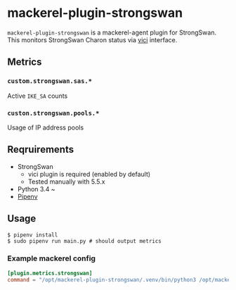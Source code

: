 # mackerel-plugin-strongswan

`mackerel-plugin-strongswan` is a mackerel-agent plugin for StrongSwan. This monitors StrongSwan Charon status via [vici](https://wiki.strongswan.org/projects/strongswan/wiki/VICI) interface.

## Metrics

### `custom.strongswan.sas.*`

Active `IKE_SA` counts

### `custon.strongswan.pools.*`

Usage of IP address pools

## Reqruirements

- StrongSwan
  - vici plugin is required (enabled by default)
  - Tested manually with 5.5.x
- Python 3.4 ~
- [Pipenv](https://github.com/pypa/pipenv)

## Usage

```console
$ pipenv install
$ sudo pipenv run main.py # should output metrics
```

### Example mackerel config

```toml
[plugin.metrics.strongswan]
command = "/opt/mackerel-plugin-strongswan/.venv/bin/python3 /opt/mackerel-plugin-strongswan/main.py"
```

